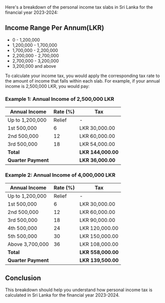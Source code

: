 Herе's a breakdown of the personal income tax slabs in Sri Lanka for the financial year 2023-2024:

## Income Range Per Annum(LKR)

- 0 - 1,200,000
- 1,200,000 - 1,700,000
- 1,700,000 - 2,200,000
- 2,200,000 - 2,700,000
- 2,700,000 - 3,200,000
- 3,200,000 and above

To calculate your income tax, you would apply the corresponding tax rate to the amount of income that falls within each slab. For example, if your annual income is 2,500,000 LKR, you would pay:

### Example 1: Annual Income of 2,500,000 LKR

| Annual Income       | Rate (%) | Tax                |
| ------------------- | -------- | ------------------ |
| Up to 1,200,000     | Relief   | -                  |
| 1st 500,000         | 6        | LKR 30,000.00      |
| 2nd 500,000         | 12       | LKR 60,000.00      |
| 3rd 500,000         | 18       | LKR 54,000.00      |
| **Total**           |          | **LKR 144,000.00** |
| **Quarter Payment** |          | **LKR 36,000.00**  |

### Example 2: Annual Income of 4,000,000 LKR

| Annual Income       | Rate (%) | Tax                |
| ------------------- | -------- | ------------------ |
| Up to 1,200,000     | Relief   | -                  |
| 1st 500,000         | 6        | LKR 30,000.00      |
| 2nd 500,000         | 12       | LKR 60,000.00      |
| 3rd 500,000         | 18       | LKR 90,000.00      |
| 4th 500,000         | 24       | LKR 120,000.00     |
| 5th 500,000         | 30       | LKR 150,000.00     |
| Above 3,700,000     | 36       | LKR 108,000.00     |
| **Total**           |          | **LKR 558,000.00** |
| **Quarter Payment** |          | **LKR 139,500.00** |

## Conclusion

This breakdown should help you understand how personal income tax is calculated in Sri Lanka for the financial year 2023-2024.
